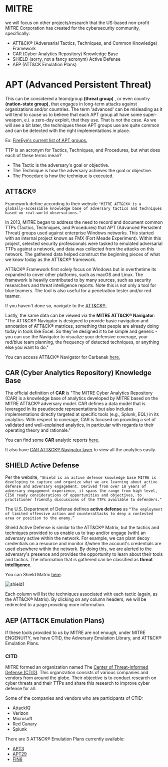 MITRE
=====

we will focus on other projects/research that the US-based non-profit MITRE Corporation has created for the cybersecurity community, specifically:

+ ATT&CK® (Adversarial Tactics, Techniques, and Common Knowledge) Framework
+ CAR (Cyber Analytics Repository) Knowledge Base
+ SHIELD (sorry, not a fancy acronym) Active Defense
+ AEP (ATT&CK Emulation Plans)



# APT (Advanced Persistent Threat)

This can be considered a team/group **(threat group)** , or even country **(nation-state group)**, that engages in long-term attacks against organizations and/or countries.
The term 'advanced' can be misleading as it will tend to cause us to believe that each APT group all have some super-weapon, e.i. a zero-day exploit, that they use. That is not the case. As we will see a bit later, the techniques these APT groups use are quite common and can be detected with the right implementations in place.

Ex: [FireEye's current list of APT groups.](https://www.fireeye.com/current-threats/apt-groups.html)


TTP is an acronym for Tactics, Techniques, and Procedures, but what does each of these terms mean?

+ The Tactic is the adversary's goal or objective.
+ The Technique is how the adversary achieves the goal or objective.
+ The Procedure is how the technique is executed.



## ATT&CK®

Framework define according to their website
`"MITRE ATT&CK® is a globally-accessible knowledge base of adversary tactics and techniques based on real-world observations."`

In 2013, MITRE began to address the need to record and document common TTPs (Tactics, Techniques, and Procedures) that APT (Advanced Persistent Threat) groups used against enterprise Windows networks. This started with an internal project known as FMX (Fort Meade Experiment). Within this project, selected security professionals were tasked to emulated adversarial TTPs against a network, and data was collected from the attacks on this network. The gathered data helped construct the beginning pieces of what we know today as the ATT&CK® framework.

ATT&CK® Framework first solely focus on Windows but in overthetime its expanded to cover other platforms, such as macOS and Linux. The framework is heavily contributed to by many sources, such as security researchers and threat intelligence reports. Note this is not only a tool for blue teamers. The tool is also useful for a penetration tester and/or red teamer.

If you haven't done so, navigate to the [ATT&CK®.](https://attack.mitre.org/)

Lastly, the same data can be viewed via the **MITRE ATT&CK® Navigator**: "The ATT&CK® Navigator is designed to provide basic navigation and annotation of ATT&CK® matrices, something that people are already doing today in tools like Excel. So they've  designed it to be simple and generic - you can use the Navigator to visualize your defensive coverage, your red/blue team planning, the frequency of detected techniques, or anything else you want to do."

You can access ATT&CK® Navigator for Carbanak [here.](https://mitre-attack.github.io/attack-navigator//#layerURL=https%3A%2F%2Fattack.mitre.org%2Fgroups%2FG0008%2FG0008-enterprise-layer.json)


## CAR (Cyber Analytics Repository) Knowledge Base

The official definition of **CAR** is "The MITRE Cyber Analytics Repository (CAR) is a knowledge base of analytics developed by MITRE based on the MITRE ATT&CK® adversary model. CAR defines a data model that is leveraged in its pseudocode representations but also includes implementations directly targeted at specific tools (e.g., Splunk, EQL) in its analytics. With respect to coverage, CAR is focused on providing a set of validated and well-explained analytics, in particular with regards to their operating theory and rationale."

You can find some **CAR** analytic reports [here.](https://car.mitre.org/analytics/)

It also have [CAR ATT&CK® Navigator layer](https://mitre-attack.github.io/attack-navigator/beta/enterprise/#layerURL=https%3A%2F%2Fraw.githubusercontent.com%2Fmitre-attack%2Fcar%2Fmaster%2Fdocs%2Fcar_attack%2Fcar_attack.json/) to view all the analytics easily.



## SHIELD Active Defense

Per the website, `"Shield is an active defense knowledge base MITRE is developing to capture and organize what we are learning about active defense and adversary engagement. Derived from over 10 years of adversary engagement experience, it spans the range from high level, CISO ready considerations of opportunities and objectives, to practitioner friendly discussions of the TTPs available to defenders."`

The U.S. Department of Defense defines **active defense** as `“The employment of limited offensive action and counterattacks to deny a contested area or position to the enemy.”`

Shield Active Defense is similar to the ATT&CK® Matrix, but the tactics and techniques provided to us enable us to trap and/or engage (with) an adversary active within the network. For example, we can plant decoy credentials on a resource and monitor if/when the account's credentials are used elsewhere within the network. By doing this, we are alerted to the adversary's presence and provides the opportunity to learn about their tools and tactics. The information that is gathered can be classified as **threat intelligence**. 

You can Shield Matrix [here](https://shield.mitre.org/matrix/).

![shield1](https://assets.tryhackme.com/additional/mitre/shield1.png)

Each column will list the techniques associated with each tactic (again, as the ATT&CK® Matrix). By clicking on any column headers, we will be redirected to a page providing more information.


 
## AEP (ATT&CK Emulation Plans)

If these tools provided to us by MITRE are not enough, under MITRE ENGENUITY, we have CTID, the Adversary Emulation Library, and ATT&CK® Emulation Plans.

### CITD 

MITRE formed an organization named The [Center of Threat-Informed Defense (CTID)](https://mitre-engenuity.org/ctid/). This organization consists of various companies and vendors from around the globe. Their objective is to conduct research on cyber threats and their TTPs and share this research to improve cyber defense for all.

Some of the companies and vendors who are participants of CTID:

+ AttackIQ
+ Verizon
+ Microsoft
+ Red Canary
+ Splunk

There are 3 ATT&CK® Emulation Plans currently available:

+ [APT3](https://attack.mitre.org/groups/G0022/)
+ [APT29](https://github.com/center-for-threat-informed-defense/adversary_emulation_library/tree/master/apt29) 
+ [FIN6](https://github.com/center-for-threat-informed-defense/adversary_emulation_library/tree/master/fin6)

